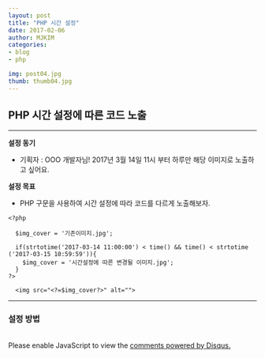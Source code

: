 ```yaml
---
layout: post
title: "PHP 시간 설정"
date: 2017-02-06
author: MJKIM
categories:
- blog
- php

img: post04.jpg
thumb: thumb04.jpg
---
```


## PHP 시간 설정에 따른 코드 노출
---

**설정 동기**

* 기획자 : OOO 개발자님! 2017년 3월 14일 11시 부터 하루만 해당 이미지로 노출하고 싶어요.

**설정 목표**

* PHP 구문을 사용하여 시간 설정에 따라 코드를 다르게 노출해보자.

```
<?php

  $img_cover = '기존이미지.jpg';
  	 
  if(strtotime('2017-03-14 11:00:00') < time() && time() < strtotime ('2017-03-15 10:59:59')){
  	$img_cover = '시간설정에 따른 변경될 이미지.jpg';		
  }
?>

  <img src="<?=$img_cover?>" alt="">

```

---

### 설정 방법 
<br>





<div id="disqus_thread"></div>
<script>

/**
 *  RECOMMENDED CONFIGURATION VARIABLES: EDIT AND UNCOMMENT THE SECTION BELOW TO INSERT DYNAMIC VALUES FROM YOUR PLATFORM OR CMS.
 *  LEARN WHY DEFINING THESE VARIABLES IS IMPORTANT: https://disqus.com/admin/universalcode/#configuration-variables */
/*
var disqus_config = function () {
    this.page.url = PAGE_URL;  // Replace PAGE_URL with your page's canonical URL variable
    this.page.identifier = PAGE_IDENTIFIER; // Replace PAGE_IDENTIFIER with your page's unique identifier variable
};
*/
(function() { // DON'T EDIT BELOW THIS LINE
    var d = document, s = d.createElement('script');
    s.src = '//http-kimmyungjoong-github-io.disqus.com/embed.js';
    s.setAttribute('data-timestamp', +new Date());
    (d.head || d.body).appendChild(s);
})();
</script>
<noscript>Please enable JavaScript to view the <a href="https://disqus.com/?ref_noscript">comments powered by Disqus.</a></noscript>
